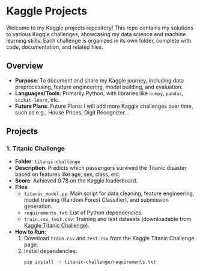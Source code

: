 # Kaggle Projects

Welcome to my Kaggle projects repository! This repo contains my solutions to various Kaggle challenges, showcasing my data science and machine learning skills. Each challenge is organized in its own folder, complete with code, documentation, and related files.

## Overview
- **Purpose**: To document and share my Kaggle journey, including data preprocessing, feature engineering, model building, and evaluation.
- **Languages/Tools**: Primarily Python, with libraries like `numpy`, `pandas`, `scikit-learn`, etc.
- **Future Plans**: Future Plans: I will add more Kaggle challenges over time, such as e.g., House Prices, Digit Recognizer. .

## Projects

### 1. Titanic Challenge
- **Folder**: `titanic-challenge`
- **Description**: Predicts which passengers survived the Titanic disaster based on features like age, sex, class, etc.
- **Score**: Achieved 0.78 on the Kaggle leaderboard.
- **Files**:
  - `titanic_model.py`: Main script for data cleaning, feature engineering, model training (Random Forest Classifier), and submission generation.
  - `requirements.txt`: List of Python dependencies.
  - `train.csv`, `test.csv`: Training and test datasets (downloadable from [Kaggle Titanic Challenge](https://www.kaggle.com/c/titanic/data)).
- **How to Run**:
  1. Download `train.csv` and `test.csv` from the Kaggle Titanic Challenge page.
  2. Install dependencies:
     ```bash
     pip install -r titanic-challenge/requirements.txt
